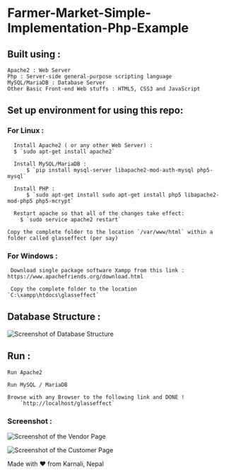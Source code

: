 # Farmer-Market-Simple-Implementation-Php-Example

## Built using :

	Apache2 : Web Server
	Php : Server-side general-purpose scripting language
	MySQL/MariaDB : Database Server
	Other Basic Front-end Web stuffs : HTML5, CSS3 and JavaScript


## Set up environment for using this repo:

  ### For Linux :
 
	  Install Apache2 ( or any other Web Server) :
  	  $ `sudo apt-get install apache2`
		
	  Install MySQL/MariaDB :
		  $ `pip install mysql-server libapache2-mod-auth-mysql php5-mysql`
		
	  Install PHP :
		  $ `sudo apt-get install sudo apt-get install php5 libapache2-mod-php5 php5-mcrypt`
			
	  Restart apache so that all of the changes take effect:
  		$ `sudo service apache2 restart`
    
    Copy the complete folder to the location `/var/www/html` within a folder called glasseffect (per say)
    
  ### For Windows :
  
     Download single package software Xampp from this link : https://www.apachefriends.org/download.html
     
     Copy the complete folder to the location `C:\xampp\htdocs\glasseffect`


## Database Structure :

   ![Screenshot of Database Structure](https://github.com/CoolBoi567/Farmer-Market-Simple-Implementation-Php-Example/edit/master/database_structure.png?raw=true "Screenshot of Database Structure")


## Run :

	Run Apache2
	
	Run MySQL / MariaDB
	
	Browse with any Browser to the following link and DONE !
		`http://localhost/glasseffect`


### Screenshot :

  ![Screenshot of the Vendor Page](https://github.com/CoolBoi567/To-Do-List---Flask-MongoDB-Example/blob/master/static/images/vendor.png?raw=true "Screenshot of Vendor Page")
  
  ![Screenshot of the Customer Page](https://github.com/CoolBoi567/To-Do-List---Flask-MongoDB-Example/blob/master/static/images/vendor.png?raw=true "Screenshot of Customer Page")


Made with ❤️ from Karnali, Nepal
